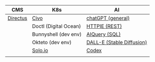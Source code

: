 | CMS                                   | K8s                                           | AI                                                        |
| ------------------------------------- | --------------------------------------------- | --------------------------------------------------------- |
| [Directus](https://docs.directus.io/) | [Civo](https://dashboard.civo.com/kubernetes) | [chatGPT (general)](https://chat.openai.com/chat)         |
|                                       | Doctl (Digital Ocean)                         | [HTTPIE (REST)](https://httpie.io/app)                    |
|                                       | Bunnyshell (dev env)                          | [AIQuery (SQL)](https://www.aiquery.co/dashboard)         |
|                                       | Okteto (dev env)                              | [DALL-E (Stable Diffusion)](https://labs.openai.com/)     |
|                                       | [Solo.io](https://www.solo.io/solo-academy/)  | [Codex](https://beta.openai.com/codex-javascript-sandbox) |
|                                       |                                               |                                                           |



